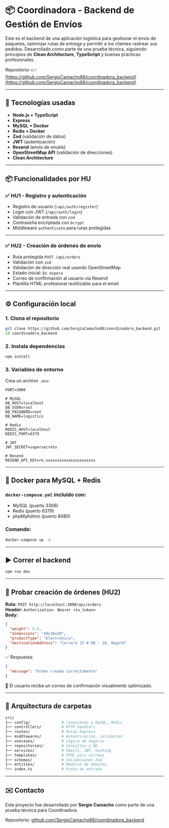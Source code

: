 # 📦 Coordinadora - Backend de Gestión de Envíos

Este es el backend de una aplicación logística para gestionar el envío de paquetes, optimizar rutas de entrega y permitir a los clientes rastrear sus pedidos. Desarrollado como parte de una prueba técnica, siguiendo principios de **Clean Architecture**, **TypeScript** y buenas prácticas profesionales.

Repositorio: 👉 [https://github.com/SergioCamacho88/coordinadora_backend](https://github.com/SergioCamacho88/coordinadora_backend)

---

## 🚀 Tecnologías usadas

- **Node.js + TypeScript**
- **Express**
- **MySQL + Docker**
- **Redis + Docker**
- **Zod** (validación de datos)
- **JWT** (autenticación)
- **Resend** (envío de emails)
- **OpenStreetMap API** (validación de direcciones)
- **Clean Architecture**

---

## 📦 Funcionalidades por HU

### ✅ HU1 - Registro y autenticación

- Registro de usuario (`/api/auth/register`)
- Login con JWT (`/api/auth/login`)
- Validación de entrada con `zod`
- Contraseña encriptada con `bcrypt`
- Middleware `authenticate` para rutas protegidas

---

### ✅ HU2 - Creación de órdenes de envío

- Ruta protegida `POST /api/orders`
- Validación con `zod`
- Validación de dirección real usando OpenStreetMap
- Estado inicial: `En espera`
- Correo de confirmación al usuario vía Resend
- Plantilla HTML profesional reutilizable para el email

---

## ⚙️ Configuración local

### 1. Clona el repositorio

```bash
git clone https://github.com/SergioCamacho88/coordinadora_backend.git
cd coordinadora_backend
```

### 2. Instala dependencias

```bash
npm install
```

### 3. Variables de entorno

Crea un archivo `.env`:

```env
PORT=3000

# MySQL
DB_HOST=localhost
DB_USER=root
DB_PASSWORD=root
DB_NAME=logistics

# Redis
REDIS_HOST=localhost
REDIS_PORT=6379

# JWT
JWT_SECRET=supersecreto

# Resend
RESEND_API_KEY=re_xxxxxxxxxxxxxxxxxxxxxx
```

---

## 🐳 Docker para MySQL + Redis

### `docker-compose.yml` incluido con:

- MySQL (puerto 3306)
- Redis (puerto 6379)
- phpMyAdmin (puerto 8080)

### Comando:

```bash
docker-compose up -d
```

---

## ▶️ Correr el backend

```bash
npm run dev
```

---

## 🧪 Probar creación de órdenes (HU2)

**Ruta:** `POST http://localhost:3000/api/orders`  
**Header:** `Authorization: Bearer <tu_token>`  
**Body:**
```json
{
  "weight": 5.5,
  "dimensions": "40x30x20",
  "productType": "Electrónica",
  "destinationAddress": "Carrera 15 # 80 - 20, Bogotá"
}
```

✅ Respuesta:
```json
{
  "message": "Orden creada correctamente"
}
```

📧 El usuario recibe un correo de confirmación visualmente optimizado.

---

## 🧠 Arquitectura de carpetas

```bash
src/
├── config/              # Conexiones a MySQL, Redis
├── controllers/         # HTTP handlers
├── routes/              # Rutas Express
├── middlewares/         # Autenticación, validación
├── usecases/            # Lógica de negocio
├── repositories/        # Consultas a BD
├── services/            # Emails, JWT, hashing
├── templates/           # HTML para correos
├── schemas/             # Validaciones Zod
├── entities/            # Modelos de dominio
└── index.ts             # Punto de entrada
```

---

## ✉️ Contacto

Este proyecto fue desarrollado por **Sergio Camacho** como parte de una prueba técnica para Coordinadora.

Repositorio: [github.com/SergioCamacho88/coordinadora_backend](https://github.com/SergioCamacho88/coordinadora_backend)